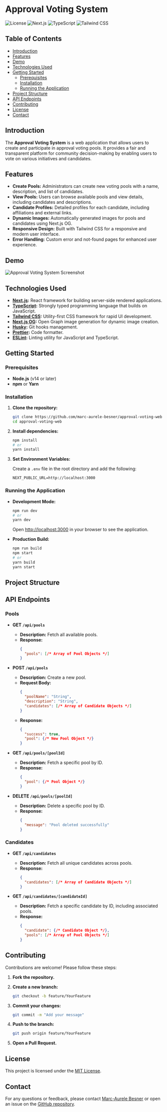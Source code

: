 # Approval Voting System

![License](https://img.shields.io/badge/license-MIT-blue.svg)
![Next.js](https://img.shields.io/badge/Next.js-13.4.19-brightgreen)
![TypeScript](https://img.shields.io/badge/TypeScript-4.9-blue)
![Tailwind CSS](https://img.shields.io/badge/Tailwind%20CSS-3.3.2-blue)

## Table of Contents

- [Introduction](#introduction)
- [Features](#features)
- [Demo](#demo)
- [Technologies Used](#technologies-used)
- [Getting Started](#getting-started)
  - [Prerequisites](#prerequisites)
  - [Installation](#installation)
  - [Running the Application](#running-the-application)
- [Project Structure](#project-structure)
- [API Endpoints](#api-endpoints)
- [Contributing](#contributing)
- [License](#license)
- [Contact](#contact)

## Introduction

The **Approval Voting System** is a web application that allows users to create and participate in approval voting pools. It provides a fair and transparent platform for community decision-making by enabling users to vote on various initiatives and candidates.

## Features

- **Create Pools:** Administrators can create new voting pools with a name, description, and list of candidates.
- **View Pools:** Users can browse available pools and view details, including candidates and descriptions.
- **Candidate Profiles:** Detailed profiles for each candidate, including affiliations and external links.
- **Dynamic Images:** Automatically generated images for pools and candidates using Next.js OG.
- **Responsive Design:** Built with Tailwind CSS for a responsive and modern user interface.
- **Error Handling:** Custom error and not-found pages for enhanced user experience.

## Demo

![Approval Voting System Screenshot](./screenshots/screenshot.png)

## Technologies Used

- **[Next.js](https://nextjs.org/):** React framework for building server-side rendered applications.
- **[TypeScript](https://www.typescriptlang.org/):** Strongly typed programming language that builds on JavaScript.
- **[Tailwind CSS](https://tailwindcss.com/):** Utility-first CSS framework for rapid UI development.
- **[Next.js OG](https://github.com/vercel/og-image):** Open Graph image generation for dynamic image creation.
- **[Husky](https://github.com/typicode/husky):** Git hooks management.
- **[Prettier](https://prettier.io/):** Code formatter.
- **[ESLint](https://eslint.org/):** Linting utility for JavaScript and TypeScript.

## Getting Started

### Prerequisites

- **Node.js** (v14 or later)
- **npm** or **Yarn**

### Installation

1. **Clone the repository:**

   ```bash
   git clone https://github.com/marc-aurele-besner/approval-voting-web.git
   cd approval-voting-web
   ```

2. **Install dependencies:**

   ```bash
   npm install
   # or
   yarn install
   ```

3. **Set Environment Variables:**

   Create a `.env` file in the root directory and add the following:

   ```env
   NEXT_PUBLIC_URL=http://localhost:3000
   ```

### Running the Application

- **Development Mode:**

  ```bash
  npm run dev
  # or
  yarn dev
  ```

  Open [http://localhost:3000](http://localhost:3000) in your browser to see the application.

- **Production Build:**

  ```bash
  npm run build
  npm start
  # or
  yarn build
  yarn start
  ```

## Project Structure

## API Endpoints

### Pools

- **GET `/api/pools`**
  - **Description:** Fetch all available pools.
  - **Response:** 
    ```json
    {
      "pools": [/* Array of Pool Objects */]
    }
    ```

- **POST `/api/pools`**
  - **Description:** Create a new pool.
  - **Request Body:**
    ```json
    {
      "poolName": "String",
      "description": "String",
      "candidates": [/* Array of Candidate Objects */]
    }
    ```
  - **Response:**
    ```json
    {
      "success": true,
      "pool": {/* New Pool Object */}
    }
    ```

- **GET `/api/pools/[poolId]`**
  - **Description:** Fetch a specific pool by ID.
  - **Response:**
    ```json
    {
      "pool": {/* Pool Object */}
    }
    ```

- **DELETE `/api/pools/[poolId]`**
  - **Description:** Delete a specific pool by ID.
  - **Response:**
    ```json
    {
      "message": "Pool deleted successfully"
    }
    ```

### Candidates

- **GET `/api/candidates`**
  - **Description:** Fetch all unique candidates across pools.
  - **Response:**
    ```json
    {
      "candidates": [/* Array of Candidate Objects */]
    }
    ```

- **GET `/api/candidates/[candidateId]`**
  - **Description:** Fetch a specific candidate by ID, including associated pools.
  - **Response:**
    ```json
    {
      "candidate": {/* Candidate Object */},
      "pools": [/* Array of Pool Objects */]
    }
    ```

## Contributing

Contributions are welcome! Please follow these steps:

1. **Fork the repository.**

2. **Create a new branch:**

   ```bash
   git checkout -b feature/YourFeature
   ```

3. **Commit your changes:**

   ```bash
   git commit -m "Add your message"
   ```

4. **Push to the branch:**

   ```bash
   git push origin feature/YourFeature
   ```

5. **Open a Pull Request.**

## License

This project is licensed under the [MIT License](./LICENSE).

## Contact

For any questions or feedback, please contact [Marc-Aurele Besner](https://twitter.com/yourprofile) or open an issue on the [GitHub repository](https://github.com/marc-aurele-besner/approval-voting-web).
